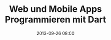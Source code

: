 ---
layout: redirect
title: "Web und Mobile Apps Programmieren mit Dart"
date: 2013-09-26 08:00
redirect: http://code.makery.ch/dart/
---